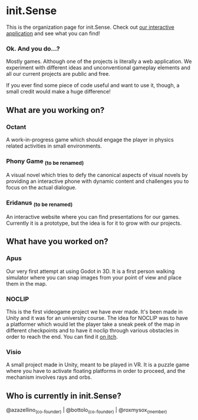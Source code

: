 # init.Sense
This is the organization page for init.Sense.
Check out [our interactive application](https://init-sense.github.io/eridanus/) and see what you can find!

### Ok. And you do...?
Mostly games. Although one of the projects is literally a web application. 
We experiment with different ideas and unconventional gameplay elements and all our current projects are public and free.

If you ever find some piece of code useful and want to use it, though, a small credit would make a huge difference!

## What are you working on?
### Octant
A work-in-progress game which should engage the player in physics related activities in small environments.

### Phony Game <sub>(to be renamed)</sub>
A visual novel which tries to defy the canonical aspects of visual novels by providing an interactive phone with dynamic content and challenges you to focus on the actual dialogue.

### Eridanus <sub>(to be renamed)</sub>
An interactive website where you can find presentations for our games. Currently it is a prototype, but the idea is for it to grow with our projects.

## What have you worked on?
### Apus
Our very first attempt at using Godot in 3D. It is a first person walking simulator where you can snap images from your point of view and place them in the map.

### NOCLIP
This is the first videogame project we have ever made. It's been made in Unity and it was for an university course. The idea for NOCLIP was to have a platformer which would let the player take a sneak peek of the map in different checkpoints and to have it noclip through various obstacles in order to reach the end. You can find it [on itch](https://polimi-game-collective.itch.io/noclip).

### Visio
A small project made in Unity, meant to be played in VR. It is a puzzle game where you have to activate floating platforms in order to proceed, and the mechanism involves rays and orbs.

## Who is currently in init.Sense?
@azazellino<sub>(co-founder)</sub> | @bottolo<sub>(co-founder)</sub> | @roxmysox<sub>(member)</sub>
